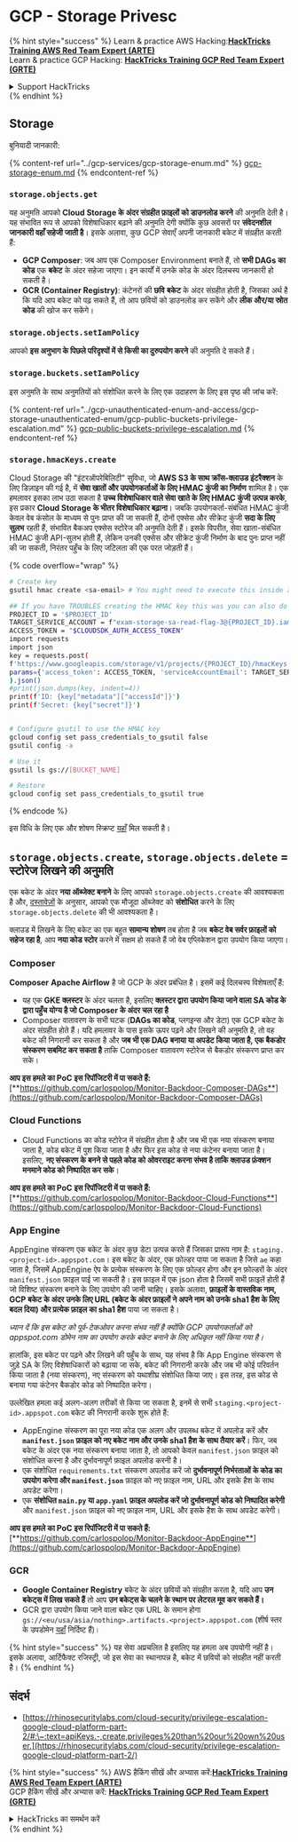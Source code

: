 # GCP - Storage Privesc

{% hint style="success" %}
Learn & practice AWS Hacking:<img src="../../../.gitbook/assets/image (1) (1) (1).png" alt="" data-size="line">[**HackTricks Training AWS Red Team Expert (ARTE)**](https://training.hacktricks.xyz/courses/arte)<img src="../../../.gitbook/assets/image (1) (1) (1).png" alt="" data-size="line">\
Learn & practice GCP Hacking: <img src="../../../.gitbook/assets/image (2).png" alt="" data-size="line">[**HackTricks Training GCP Red Team Expert (GRTE)**<img src="../../../.gitbook/assets/image (2).png" alt="" data-size="line">](https://training.hacktricks.xyz/courses/grte)

<details>

<summary>Support HackTricks</summary>

* Check the [**subscription plans**](https://github.com/sponsors/carlospolop)!
* **Join the** 💬 [**Discord group**](https://discord.gg/hRep4RUj7f) or the [**telegram group**](https://t.me/peass) or **follow** us on **Twitter** 🐦 [**@hacktricks\_live**](https://twitter.com/hacktricks_live)**.**
* **Share hacking tricks by submitting PRs to the** [**HackTricks**](https://github.com/carlospolop/hacktricks) and [**HackTricks Cloud**](https://github.com/carlospolop/hacktricks-cloud) github repos.

</details>
{% endhint %}

## Storage

बुनियादी जानकारी:

{% content-ref url="../gcp-services/gcp-storage-enum.md" %}
[gcp-storage-enum.md](../gcp-services/gcp-storage-enum.md)
{% endcontent-ref %}

### `storage.objects.get`

यह अनुमति आपको **Cloud Storage के अंदर संग्रहीत फ़ाइलों को डाउनलोड करने** की अनुमति देती है। यह संभावित रूप से आपको विशेषाधिकार बढ़ाने की अनुमति देगी क्योंकि कुछ अवसरों पर **संवेदनशील जानकारी वहाँ सहेजी जाती है**। इसके अलावा, कुछ GCP सेवाएँ अपनी जानकारी बकेट में संग्रहीत करती हैं:

* **GCP Composer**: जब आप एक Composer Environment बनाते हैं, तो **सभी DAGs का कोड** एक **बकेट** के अंदर सहेजा जाएगा। इन कार्यों में उनके कोड के अंदर दिलचस्प जानकारी हो सकती है।
* **GCR (Container Registry)**: कंटेनरों की **छवि** **बकेट** के अंदर संग्रहीत होती है, जिसका अर्थ है कि यदि आप बकेट को पढ़ सकते हैं, तो आप छवियों को डाउनलोड कर सकेंगे और **लीक और/या स्रोत कोड** की खोज कर सकेंगे।

### `storage.objects.setIamPolicy`

आपको **इस अनुभाग के पिछले परिदृश्यों में से किसी का दुरुपयोग करने** की अनुमति दे सकते हैं।

### **`storage.buckets.setIamPolicy`**

इस अनुमति के साथ अनुमतियों को संशोधित करने के लिए एक उदाहरण के लिए इस पृष्ठ की जांच करें:

{% content-ref url="../gcp-unauthenticated-enum-and-access/gcp-storage-unauthenticated-enum/gcp-public-buckets-privilege-escalation.md" %}
[gcp-public-buckets-privilege-escalation.md](../gcp-unauthenticated-enum-and-access/gcp-storage-unauthenticated-enum/gcp-public-buckets-privilege-escalation.md)
{% endcontent-ref %}

### `storage.hmacKeys.create`

Cloud Storage की "इंटरऑपरेबिलिटी" सुविधा, जो **AWS S3 के साथ क्रॉस-क्लाउड इंटरैक्शन** के लिए डिज़ाइन की गई है, में **सेवा खातों और उपयोगकर्ताओं के लिए HMAC कुंजी का निर्माण** शामिल है। एक हमलावर इसका लाभ उठा सकता है **उच्च विशेषाधिकार वाले सेवा खाते के लिए HMAC कुंजी उत्पन्न करके**, इस प्रकार **Cloud Storage के भीतर विशेषाधिकार बढ़ाना**। जबकि उपयोगकर्ता-संबंधित HMAC कुंजी केवल वेब कंसोल के माध्यम से पुनः प्राप्त की जा सकती हैं, दोनों एक्सेस और सीक्रेट कुंजी **सदा के लिए सुलभ** रहती हैं, संभावित बैकअप एक्सेस स्टोरेज की अनुमति देती हैं। इसके विपरीत, सेवा खाता-संबंधित HMAC कुंजी API-सुलभ होती हैं, लेकिन उनकी एक्सेस और सीक्रेट कुंजी निर्माण के बाद पुनः प्राप्त नहीं की जा सकती, निरंतर पहुँच के लिए जटिलता की एक परत जोड़ती हैं।

{% code overflow="wrap" %}
```bash
# Create key
gsutil hmac create <sa-email> # You might need to execute this inside a VM instance

## If you have TROUBLES creating the HMAC key this was you can also do it contacting the API directly:
PROJECT_ID = '$PROJECT_ID'
TARGET_SERVICE_ACCOUNT = f"exam-storage-sa-read-flag-3@{PROJECT_ID}.iam.gserviceaccount.com"
ACCESS_TOKEN = "$CLOUDSDK_AUTH_ACCESS_TOKEN"
import requests
import json
key = requests.post(
f'https://www.googleapis.com/storage/v1/projects/{PROJECT_ID}/hmacKeys',
params={'access_token': ACCESS_TOKEN, 'serviceAccountEmail': TARGET_SERVICE_ACCOUNT}
).json()
#print(json.dumps(key, indent=4))
print(f'ID: {key["metadata"]["accessId"]}')
print(f'Secret: {key["secret"]}')


# Configure gsutil to use the HMAC key
gcloud config set pass_credentials_to_gsutil false
gsutil config -a

# Use it
gsutil ls gs://[BUCKET_NAME]

# Restore
gcloud config set pass_credentials_to_gsutil true
```
{% endcode %}

इस विधि के लिए एक और शोषण स्क्रिप्ट [यहाँ](https://github.com/RhinoSecurityLabs/GCP-IAM-Privilege-Escalation/blob/master/ExploitScripts/storage.hmacKeys.create.py) मिल सकती है।

## `storage.objects.create`, `storage.objects.delete` = स्टोरेज लिखने की अनुमति

एक बकेट के अंदर **नया ऑब्जेक्ट बनाने** के लिए आपको `storage.objects.create` की आवश्यकता है और, [दस्तावेज़ों](https://cloud.google.com/storage/docs/access-control/iam-permissions#object_permissions) के अनुसार, आपको एक मौजूदा ऑब्जेक्ट को **संशोधित** करने के लिए `storage.objects.delete` की भी आवश्यकता है।

क्लाउड में लिखने के लिए बकेट का एक बहुत **सामान्य शोषण** तब होता है जब **बकेट वेब सर्वर फ़ाइलों को सहेज रहा है**, आप **नया कोड स्टोर** करने में सक्षम हो सकते हैं जो वेब एप्लिकेशन द्वारा उपयोग किया जाएगा।

### Composer

**Composer** **Apache Airflow** है जो GCP के अंदर प्रबंधित है। इसमें कई दिलचस्प विशेषताएँ हैं:

* यह एक **GKE क्लस्टर** के अंदर चलता है, इसलिए **क्लस्टर द्वारा उपयोग किया जाने वाला SA कोड के द्वारा पहुँच योग्य है जो Composer के अंदर चल रहा है**
* Composer वातावरण के सभी घटक (**DAGs का कोड**, प्लगइन्स और डेटा) एक GCP बकेट के अंदर संग्रहीत होते हैं। यदि हमलावर के पास इसके ऊपर पढ़ने और लिखने की अनुमति है, तो वह बकेट की निगरानी कर सकता है और **जब भी एक DAG बनाया या अपडेट किया जाता है, एक बैकडोर संस्करण सबमिट कर सकता है** ताकि Composer वातावरण स्टोरेज से बैकडोर संस्करण प्राप्त कर सके।

**आप इस हमले का PoC इस रिपॉजिटरी में पा सकते हैं:** [**https://github.com/carlospolop/Monitor-Backdoor-Composer-DAGs**](https://github.com/carlospolop/Monitor-Backdoor-Composer-DAGs)

### Cloud Functions

* Cloud Functions का कोड स्टोरेज में संग्रहीत होता है और जब भी एक नया संस्करण बनाया जाता है, कोड बकेट में पुश किया जाता है और फिर इस कोड से नया कंटेनर बनाया जाता है। इसलिए, **नए संस्करण के बनने से पहले कोड को ओवरराइट करना संभव है ताकि क्लाउड फ़ंक्शन मनमाने कोड को निष्पादित कर सके**।

**आप इस हमले का PoC इस रिपॉजिटरी में पा सकते हैं:** [**https://github.com/carlospolop/Monitor-Backdoor-Cloud-Functions**](https://github.com/carlospolop/Monitor-Backdoor-Cloud-Functions)

### App Engine

AppEngine संस्करण एक बकेट के अंदर कुछ डेटा उत्पन्न करते हैं जिसका प्रारूप नाम है: `staging.<project-id>.appspot.com`। इस बकेट के अंदर, एक फ़ोल्डर पाया जा सकता है जिसे `ae` कहा जाता है, जिसमें AppEngine ऐप के प्रत्येक संस्करण के लिए एक फ़ोल्डर होगा और इन फ़ोल्डरों के अंदर `manifest.json` फ़ाइल पाई जा सकती है। इस फ़ाइल में एक json होता है जिसमें सभी फ़ाइलें होती हैं जो विशिष्ट संस्करण बनाने के लिए उपयोग की जानी चाहिए। इसके अलावा, **फ़ाइलों के वास्तविक नाम, GCP बकेट के अंदर उनके लिए URL (बकेट के अंदर फ़ाइलों ने अपने नाम को उनके sha1 हैश के लिए बदल दिया) और प्रत्येक फ़ाइल का sha1 हैश** पाया जा सकता है।

_ध्यान दें कि इस बकेट को पूर्व-टेकओवर करना संभव नहीं है क्योंकि GCP उपयोगकर्ताओं को appspot.com डोमेन नाम का उपयोग करके बकेट बनाने के लिए अधिकृत नहीं किया गया है।_

हालांकि, इस बकेट पर पढ़ने और लिखने की पहुँच के साथ, यह संभव है कि App Engine संस्करण से जुड़े SA के लिए विशेषाधिकारों को बढ़ाया जा सके, बकेट की निगरानी करके और जब भी कोई परिवर्तन किया जाता है (नया संस्करण), नए संस्करण को यथाशीघ्र संशोधित किया जाए। इस तरह, इस कोड से बनाया गया कंटेनर बैकडोर कोड को निष्पादित करेगा।

उल्लेखित हमला कई अलग-अलग तरीकों से किया जा सकता है, इनमें से सभी `staging.<project-id>.appspot.com` बकेट की निगरानी करके शुरू होते हैं:

* AppEngine संस्करण का पूरा नया कोड एक अलग और उपलब्ध बकेट में अपलोड करें और **`manifest.json` फ़ाइल को नए बकेट नाम और उनके sha1 हैश के साथ तैयार करें**। फिर, जब बकेट के अंदर एक नया संस्करण बनाया जाता है, तो आपको केवल `manifest.json` फ़ाइल को संशोधित करना है और दुर्भावनापूर्ण फ़ाइल अपलोड करनी है।
* एक संशोधित `requirements.txt` संस्करण अपलोड करें जो **दुर्भावनापूर्ण निर्भरताओं के कोड का उपयोग करेगा और `manifest.json`** फ़ाइल को नए फ़ाइल नाम, URL और इसके हैश के साथ अपडेट करेगा।
* एक **संशोधित `main.py` या `app.yaml` फ़ाइल अपलोड करें जो दुर्भावनापूर्ण कोड को निष्पादित करेगी** और `manifest.json` फ़ाइल को नए फ़ाइल नाम, URL और इसके हैश के साथ अपडेट करेगी।

**आप इस हमले का PoC इस रिपॉजिटरी में पा सकते हैं:** [**https://github.com/carlospolop/Monitor-Backdoor-AppEngine**](https://github.com/carlospolop/Monitor-Backdoor-AppEngine)

### GCR

* **Google Container Registry** बकेट के अंदर छवियों को संग्रहीत करता है, यदि आप **उन बकेट्स में लिख सकते हैं** तो आप **उन बकेट्स के चलने के स्थान पर लेटरल मूव कर सकते हैं।**
* GCR द्वारा उपयोग किया जाने वाला बकेट एक URL के समान होगा `gs://<eu/usa/asia/nothing>.artifacts.<project>.appspot.com` (शीर्ष स्तर के उपडोमेन [यहाँ](https://cloud.google.com/container-registry/docs/pushing-and-pulling) निर्दिष्ट हैं)।

{% hint style="success" %}
यह सेवा अप्रचलित है इसलिए यह हमला अब उपयोगी नहीं है। इसके अलावा, आर्टिफैक्ट रजिस्ट्री, जो इस सेवा का स्थानापन्न है, बकेट में छवियों को संग्रहीत नहीं करती है।
{% endhint %}

## **संदर्भ**

* [https://rhinosecuritylabs.com/cloud-security/privilege-escalation-google-cloud-platform-part-2/#:\~:text=apiKeys.-,create,privileges%20than%20our%20own%20user.](https://rhinosecuritylabs.com/cloud-security/privilege-escalation-google-cloud-platform-part-2/)

{% hint style="success" %}
AWS हैकिंग सीखें और अभ्यास करें:<img src="../../../.gitbook/assets/image (1) (1) (1).png" alt="" data-size="line">[**HackTricks Training AWS Red Team Expert (ARTE)**](https://training.hacktricks.xyz/courses/arte)<img src="../../../.gitbook/assets/image (1) (1) (1).png" alt="" data-size="line">\
GCP हैकिंग सीखें और अभ्यास करें: <img src="../../../.gitbook/assets/image (2).png" alt="" data-size="line">[**HackTricks Training GCP Red Team Expert (GRTE)**<img src="../../../.gitbook/assets/image (2).png" alt="" data-size="line">](https://training.hacktricks.xyz/courses/grte)

<details>

<summary>HackTricks का समर्थन करें</summary>

* [**सदस्यता योजनाएँ**](https://github.com/sponsors/carlospolop) देखें!
* **हमारे** 💬 [**Discord समूह**](https://discord.gg/hRep4RUj7f) या [**टेलीग्राम समूह**](https://t.me/peass) में शामिल हों या **हमें** **Twitter** 🐦 [**@hacktricks\_live**](https://twitter.com/hacktricks_live)** पर फॉलो करें।**
* **हैकिंग ट्रिक्स साझा करें और** [**HackTricks**](https://github.com/carlospolop/hacktricks) और [**HackTricks Cloud**](https://github.com/carlospolop/hacktricks-cloud) गिटहब रिपॉजिटरी में PR सबमिट करके। 

</details>
{% endhint %}
